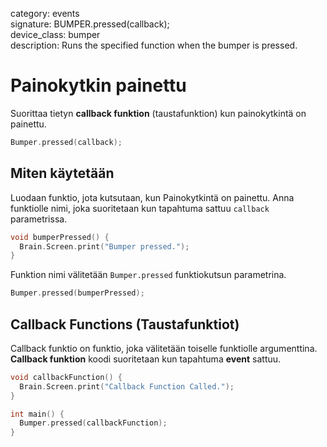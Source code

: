 category: events  
signature: BUMPER.pressed(callback);  
device_class: bumper  
description: Runs the specified function when the bumper is pressed.  

# Painokytkin painettu

Suorittaa tietyn **callback funktion** (taustafunktion) kun painokytkintä on painettu.

```cpp
Bumper.pressed(callback);
```

## Miten käytetään

Luodaan funktio, jota kutsutaan, kun Painokytkintä on painettu. Anna funktiolle nimi, joka suoritetaan kun tapahtuma sattuu `callback` parametrissa.

```cpp
void bumperPressed() {
  Brain.Screen.print("Bumper pressed.");
}
```
Funktion nimi välitetään `Bumper.pressed` funktiokutsun parametrina.

```cpp
Bumper.pressed(bumperPressed);
```

## Callback Functions (Taustafunktiot)

Callback funktio on funktio, joka välitetään toiselle funktiolle argumenttina. **Callback funktion** koodi suoritetaan kun tapahtuma **event** sattuu. 

```cpp
void callbackFunction() {
  Brain.Screen.print("Callback Function Called.");
}

int main() {
  Bumper.pressed(callbackFunction);
}
```

<advanced>
</advanced>